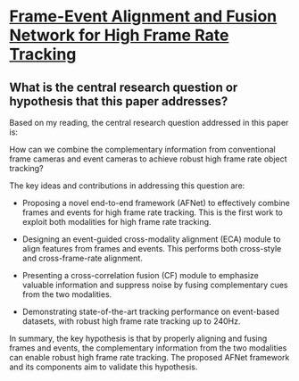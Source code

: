 # [Frame-Event Alignment and Fusion Network for High Frame Rate Tracking](https://arxiv.org/abs/2305.15688)

## What is the central research question or hypothesis that this paper addresses?

 Based on my reading, the central research question addressed in this paper is: 

How can we combine the complementary information from conventional frame cameras and event cameras to achieve robust high frame rate object tracking?

The key ideas and contributions in addressing this question are:

- Proposing a novel end-to-end framework (AFNet) to effectively combine frames and events for high frame rate tracking. This is the first work to exploit both modalities for high frame rate tracking.

- Designing an event-guided cross-modality alignment (ECA) module to align features from frames and events. This performs both cross-style and cross-frame-rate alignment.

- Presenting a cross-correlation fusion (CF) module to emphasize valuable information and suppress noise by fusing complementary cues from the two modalities.

- Demonstrating state-of-the-art tracking performance on event-based datasets, with robust high frame rate tracking up to 240Hz.

In summary, the key hypothesis is that by properly aligning and fusing frames and events, the complementary information from the two modalities can enable robust high frame rate tracking. The proposed AFNet framework and its components aim to validate this hypothesis.
